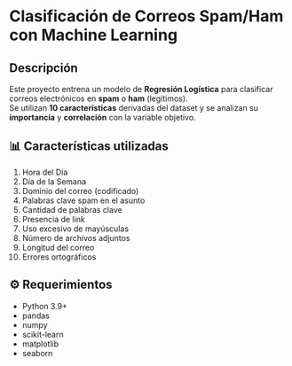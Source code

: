 # Clasificación de Correos Spam/Ham con Machine Learning

## Descripción
Este proyecto entrena un modelo de **Regresión Logística** para clasificar correos electrónicos en **spam** o **ham** (legítimos).  
Se utilizan **10 características** derivadas del dataset y se analizan su **importancia** y **correlación** con la variable objetivo.

## 📊 Características utilizadas
1. Hora del Día  
2. Día de la Semana  
3. Dominio del correo (codificado)  
4. Palabras clave spam en el asunto  
5. Cantidad de palabras clave  
6. Presencia de link  
7. Uso excesivo de mayúsculas  
8. Número de archivos adjuntos  
9. Longitud del correo  
10. Errores ortográficos  

## ⚙️ Requerimientos
- Python 3.9+
- pandas
- numpy
- scikit-learn
- matplotlib
- seaborn

  
